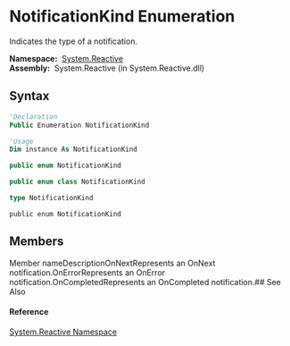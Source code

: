 # NotificationKind Enumeration

Indicates the type of a notification.

**Namespace:**  [System.Reactive](System.Reactive\System.Reactive.md)  
**Assembly:**  System.Reactive (in System.Reactive.dll)

## Syntax

```vb
'Declaration
Public Enumeration NotificationKind
```

```vb
'Usage
Dim instance As NotificationKind
```

```csharp
public enum NotificationKind
```

```c++
public enum class NotificationKind
```

```fsharp
type NotificationKind
```

```jscript
public enum NotificationKind
```

## Members

Member nameDescriptionOnNextRepresents an OnNext notification.OnErrorRepresents an OnError notification.OnCompletedRepresents an OnCompleted notification.## See Also

#### Reference

[System.Reactive Namespace](System.Reactive\System.Reactive.md)





